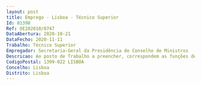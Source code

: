 ```yaml
--- 
layout: post
title: Emprego - Lisboa - Técnico Superior
Id: 81398
Ref: OE202010/0747
DataAbertura: 2020-10-21
DataFecho: 2020-11-11
Trabalho: Técnico Superior
Empregador: Secretaria-Geral da Presidência de Conselho de Ministros
Descricao: Ao posto de Trabalho a preencher, correspondem as funções de gestor.O gestor integra funcionalmente a área financeira, i.e. a Direção de Serviços Financeiros e tem como missão conhecer e acompanhar os gabinetes e entidades à sua gestão, assumindo se como a primeira linha de contacto com os interlocutores operacionais das respetivas entidades, garantindo todos os registos contabilísticos em sistema.Para o efeito, é expectável que o gestor conheça não apenas a realidade orçamental, a todo o momento, das entidades à sua gestão, mas também os respetivos documentos previsionais e estratégicos de modo a compreender e acomodar as especificidades das entidades e gabinetes ao seu cuidado.De igual modo, em estreita articulação com o responsável da equipa que integra, o gestor é o primeiro responsável por garantir a celeridade, tempestividade e correção dos registos orçamentais. Para o efeito, assumem particular relevância o tempo de emissão dos cabimentos, o tempo de registo e pagamento de faturas, a preparação e negociação das propostas de alteração orçamental e a produção de informação de suporte ao acompanhamento dos respetivos orçamentos, enquanto fatores chave da satisfação das entidades apoiadas e consequentemente do sucesso do modelo de serviços partilhados da Presidência do Conselho de Ministros.Por último, na qualidade de primeiros conhecedores da realidade operacional e dos respetivos pontos fortes e constrangimentos do modelo em vigor, o gestor assume um papel determinante na construção de soluções de fundo que garantam a evolução dos padrões de desempenho da equipa, bem como o desenho de rotinas e automatismos que permitam verificar ganhos de qualidade de vida dos próprios. O gestor mais do que um executante, é um dinamizador da melhoria contínua dos processos em que intervém.”
CodigoPostal: 1399-022 LISBOA
Concelho: Lisboa
Distrito: Lisboa
--- 
```

